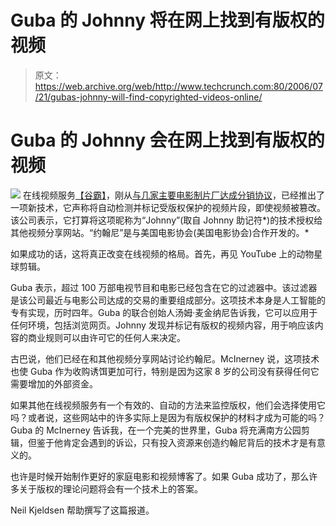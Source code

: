 # Guba 的 Johnny 将在网上找到有版权的视频 

> 原文：<https://web.archive.org/web/http://www.techcrunch.com:80/2006/07/21/gubas-johnny-will-find-copyrighted-videos-online/>

# Guba 的 Johnny 会在网上找到有版权的视频

[![](img/d84867637ff1cbe4ea22afc6f6eb4314.png)](https://web.archive.org/web/20230124143934/http://www.guba.com/) 在线视频服务[【谷霸】](https://web.archive.org/web/20230124143934/http://guba.com/)，刚从[与几家主要电影制片厂达成分销协议](https://web.archive.org/web/20230124143934/http://techcrunch.com/2006/07/10/guba-to-add-sony-videos/)，已经推出了一项新技术，它声称将自动检测并标记受版权保护的视频片段，即使视频被篡改。该公司表示，它打算将这项昵称为“Johnny”(取自 Johnny 助记符*)的技术授权给其他视频分享网站。“约翰尼”是与美国电影协会(美国电影协会)合作开发的。*

如果成功的话，这将真正改变在线视频的格局。首先，再见 YouTube 上的动物星球剪辑。

Guba 表示，超过 100 万部电视节目和电影已经包含在它的过滤器中。该过滤器是该公司最近与电影公司达成的交易的重要组成部分。这项技术本身是人工智能的专有实现，历时四年。Guba 的联合创始人汤姆·麦金纳尼告诉我，它可以应用于任何环境，包括浏览网页。Johnny 发现并标记有版权的视频内容，用于响应该内容的商业规则可以由许可它的任何人来决定。

古巴说，他们已经在和其他视频分享网站讨论约翰尼。McInerney 说，这项技术也使 Guba 作为收购诱饵更加可行，特别是因为这家 8 岁的公司没有获得任何它需要增加的外部资金。

如果其他在线视频服务有一个有效的、自动的方法来监控版权，他们会选择使用它吗？或者说，这些网站中的许多实际上是因为有版权保护的材料才成为可能的吗？Guba 的 McInerney 告诉我，在一个完美的世界里，Guba 将充满南方公园剪辑，但鉴于他肯定会遇到的诉讼，只有投入资源来创造约翰尼背后的技术才是有意义的。

也许是时候开始制作更好的家庭电影和视频博客了。如果 Guba 成功了，那么许多关于版权的理论问题将会有一个技术上的答案。

Neil Kjeldsen 帮助撰写了这篇报道。